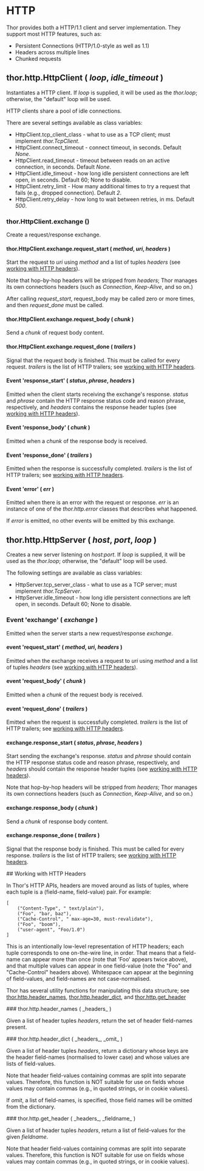 # HTTP

Thor provides both a HTTP/1.1 client and server implementation. They support most HTTP features, such as:

* Persistent Connections (HTTP/1.0-style as well as 1.1)
* Headers across multiple lines
* Chunked requests


## thor.http.HttpClient ( _loop_, _idle_timeout_ )

Instantiates a HTTP client. If _loop_ is supplied, it will be used as the *thor.loop*; otherwise, the "default" loop will be used.

HTTP clients share a pool of idle connections.

There are several settings available as class variables:

* HttpClient.tcp_client_class - what to use as a TCP client; must implement *thor.TcpClient*.
* HttpClient.connect_timeout - connect timeout, in seconds. Default _None_.
* HttpClient.read_timeout - timeout between reads on an active connection, in seconds. Default _None_.
* HttpClient.idle_timeout - how long idle persistent connections are left open, in seconds. Default 60; None to disable.
* HttpClient.retry_limit - How many additional times to try a request that fails (e.g., dropped connection). Default _2_.
* HttpClient.retry_delay - how long to wait between retries, in ms. Default _500_.


### thor.HttpClient.exchange ()

Create a request/response exchange.


#### thor.HttpClient.exchange.request_start ( _method_, _uri_, _headers_ )

Start the request to _uri_ using _method_ and a list of tuples _headers_ (see [working with HTTP headers](#headers)).

Note that hop-by-hop headers will be stripped from _headers_; Thor manages its own connections headers (such as _Connection_, _Keep-Alive_, and so on.)

After calling *request_start*, request_body may be called zero or more times, and then *request_done* must be called.

#### thor.HttpClient.exchange.request_body ( _chunk_ ) 

Send a _chunk_ of request body content.


#### thor.HttpClient.exchange.request_done ( _trailers_ )

Signal that the request body is finished. This must be called for every request. _trailers_ is the list of HTTP trailers; see [working with HTTP headers](#headers).


#### Event 'response_start' ( _status_, _phrase_, _headers_ )

Emitted when the client starts receiving the exchange's response. _status_ and _phrase_ contain the HTTP response status code and reason phrase, respectively, and _headers_ contains the response header tuples (see [working with HTTP headers](#headers)).


#### Event 'response_body' ( _chunk_ )

Emitted when a _chunk_ of the response body is received.


#### Event 'response_done' ( _trailers_ )

Emitted when the response is successfully completed. _trailers_ is the list
of HTTP trailers; see [working with HTTP headers](#headers).


#### Event 'error' ( _err_ )

Emitted when there is an error with the request or response. _err_ is an instance of one of the *thor.http.error* classes that describes what happened.

If *error* is emitted, no other events will be emitted by this exchange.



## thor.http.HttpServer ( _host_, _port_, _loop_ )

Creates a new server listening on _host_:_port_. If _loop_ is supplied, it will be used as the *thor.loop*; otherwise, the "default" loop will be used. 

The following settings are available as class variables:

* HttpServer.tcp_server_class - what to use as a TCP server; must implement *thor.TcpServer*.
* HttpServer.idle_timeout - how long idle persistent connections are left open, in seconds. Default 60; None to disable.


### Event 'exchange' ( _exchange_ )

Emitted when the server starts a new request/response _exchange_.


#### event 'request_start' ( _method_, _uri_, _headers_ )

Emitted when the exchange receives a request to _uri_ using _method_ and a list of tuples _headers_ (see [working with HTTP headers](#headers)).


#### event 'request_body' ( _chunk_ )

Emitted when a _chunk_ of the request body is received.


#### event 'request_done' ( _trailers_ )

Emitted when the request is successfully completed. _trailers_ is the list of HTTP trailers; see [working with HTTP headers](#headers).


#### exchange.response_start ( _status_, _phrase_, _headers_ )

Start sending the exchange's response. _status_ and _phrase_ should contain the HTTP response status code and reason phrase, respectively, and _headers_ should contain the response header tuples (see [working with HTTP headers](#headers)).

Note that hop-by-hop headers will be stripped from _headers_; Thor manages its own connections headers (such as _Connection_, _Keep-Alive_, and so on.)


#### exchange.response_body ( _chunk_ )

Send a _chunk_ of response body content.


#### exchange.response_done ( _trailers_ )

Signal that the response body is finished. This must be called for every response. _trailers_ is the list of HTTP trailers; see [working with HTTP headers](#headers).


<span id="headers"/>
## Working with HTTP Headers 

In Thor's HTTP APIs, headers are moved around as lists of tuples, where each tuple is a (field-name, field-value) pair. For example:

    [
        ("Content-Type", " text/plain"),
        ("Foo", "bar, baz"),
        ("Cache-Control", " max-age=30, must-revalidate"),
        ("Foo", "boom"),
        ("user-agent", "Foo/1.0")
    ]

This is an intentionally low-level representation of HTTP headers; each tuple corresponds to one on-the-wire line, in order. That means that a field-name can appear more than once (note that 'Foo' appears twice above), and that multiple values can appear in one field-value (note the "Foo" and "Cache-Control" headers above). Whitespace can appear at the beginning of field-values, and field-names are not case-normalised.

Thor has several utility functions for manipulating this data structure; see [thor.http.header_names](#header_names), [thor.http.header_dict](#header_dict), and [thor.http.get_header](#get_header)


<span id="header_names"/>
### thor.http.header_names ( _headers_ )

Given a list of header tuples _headers_, return the set of header field-names present.


<span id="header_dict"/>
### thor.http.header_dict ( _headers_, _omit_ )

Given a list of header tuples _headers_, return a dictionary whose keys are the header field-names (normalised to lower case) and whose values are lists of field-values. 

Note that header field-values containing commas are split into separate values. Therefore, this function is NOT suitable for use on fields whose values may contain commas (e.g., in quoted strings, or in cookie values).

If _omit_, a list of field-names, is specified, those field names will be omitted from the dictionary.


<span id="get_header"/>
### thor.http.get_header ( _headers_, _fieldname_ )

Given a list of header tuples _headers_, return a list of field-values for the given _fieldname_. 

Note that header field-values containing commas are split into separate values. Therefore, this function is NOT suitable for use on fields whose values may contain commas (e.g., in quoted strings, or in cookie values).


